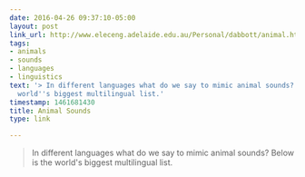 ```yaml
---
date: 2016-04-26 09:37:10-05:00
layout: post
link_url: http://www.eleceng.adelaide.edu.au/Personal/dabbott/animal.html
tags:
- animals
- sounds
- languages
- linguistics
text: '> In different languages what do we say to mimic animal sounds? Below is the
  world''s biggest multilingual list.'
timestamp: 1461681430
title: Animal Sounds
type: link

---
```

> In different languages what do we say to mimic animal sounds? Below is the world's biggest multilingual list.